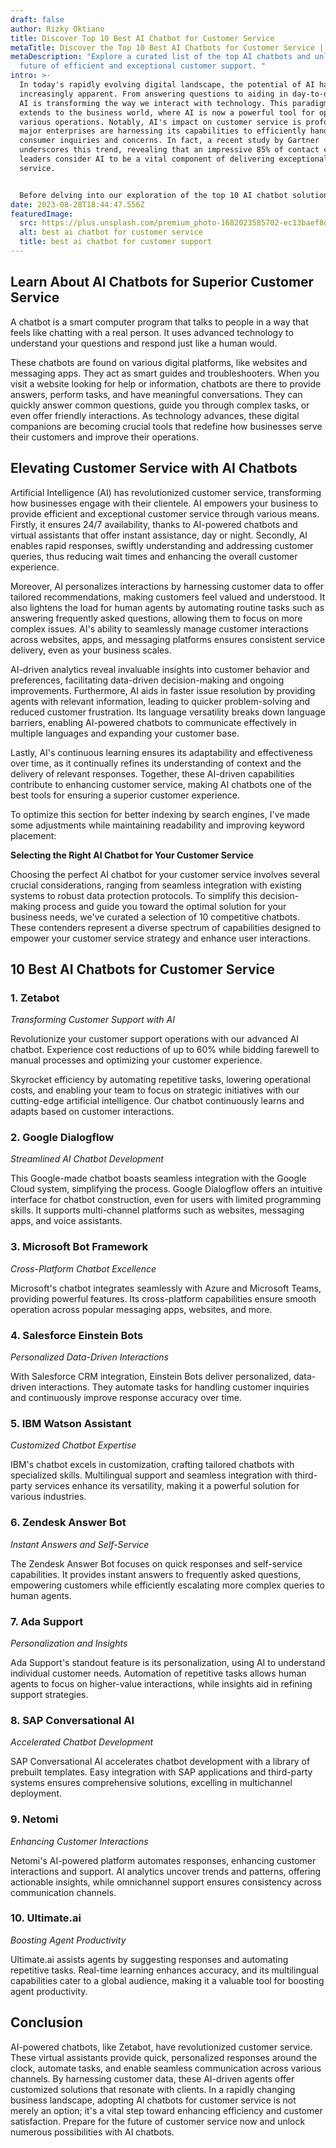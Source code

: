 ```yaml
---
draft: false
author: Rizky Oktiano
title: Discover Top 10 Best AI Chatbot for Customer Service
metaTitle: Discover the Top 10 Best AI Chatbots for Customer Service | Zetabot
metaDescription: "Explore a curated list of the top AI chatbots and unlock the
  future of efficient and exceptional customer support. "
intro: >-
  In today's rapidly evolving digital landscape, the potential of AI has become
  increasingly apparent. From answering questions to aiding in day-to-day work,
  AI is transforming the way we interact with technology. This paradigm shift
  extends to the business world, where AI is now a powerful tool for optimizing
  various operations. Notably, AI's impact on customer service is profound; even
  major enterprises are harnessing its capabilities to efficiently handle
  consumer inquiries and concerns. In fact, a recent study by Gartner
  underscores this trend, revealing that an impressive 85% of contact center
  leaders consider AI to be a vital component of delivering exceptional customer
  service.


  Before delving into our exploration of the top 10 AI chatbot solutions for customer service, akin to the remarkable Zetabot, let's begin with a refresher on the concept of chatbots.
date: 2023-08-28T18:44:47.556Z
featuredImage:
  src: https://plus.unsplash.com/premium_photo-1682023585702-ec13baef8dc1?ixlib=rb-4.0.3&ixid=M3wxMjA3fDB8MHxwaG90by1wYWdlfHx8fGVufDB8fHx8fA%3D%3D&auto=format&fit=crop&w=870&q=80
  alt: best ai chatbot for customer service
  title: best ai chatbot for customer support
---
```

## Learn About AI Chatbots for Superior Customer Service

A chatbot is a smart computer program that talks to people in a way that feels like chatting with a real person. It uses advanced technology to understand your questions and respond just like a human would.

These chatbots are found on various digital platforms, like websites and messaging apps. They act as smart guides and troubleshooters. When you visit a website looking for help or information, chatbots are there to provide answers, perform tasks, and have meaningful conversations. They can quickly answer common questions, guide you through complex tasks, or even offer friendly interactions. As technology advances, these digital companions are becoming crucial tools that redefine how businesses serve their customers and improve their operations.

## Elevating Customer Service with AI Chatbots

Artificial Intelligence (AI) has revolutionized customer service, transforming how businesses engage with their clientele. AI empowers your business to provide efficient and exceptional customer service through various means. Firstly, it ensures 24/7 availability, thanks to AI-powered chatbots and virtual assistants that offer instant assistance, day or night. Secondly, AI enables rapid responses, swiftly understanding and addressing customer queries, thus reducing wait times and enhancing the overall customer experience.

Moreover, AI personalizes interactions by harnessing customer data to offer tailored recommendations, making customers feel valued and understood. It also lightens the load for human agents by automating routine tasks such as answering frequently asked questions, allowing them to focus on more complex issues. AI's ability to seamlessly manage customer interactions across websites, apps, and messaging platforms ensures consistent service delivery, even as your business scales.

AI-driven analytics reveal invaluable insights into customer behavior and preferences, facilitating data-driven decision-making and ongoing improvements. Furthermore, AI aids in faster issue resolution by providing agents with relevant information, leading to quicker problem-solving and reduced customer frustration. Its language versatility breaks down language barriers, enabling AI-powered chatbots to communicate effectively in multiple languages and expanding your customer base.

Lastly, AI's continuous learning ensures its adaptability and effectiveness over time, as it continually refines its understanding of context and the delivery of relevant responses. Together, these AI-driven capabilities contribute to enhancing customer service, making AI chatbots one of the best tools for ensuring a superior customer experience.

To optimize this section for better indexing by search engines, I've made some adjustments while maintaining readability and improving keyword placement:

**Selecting the Right AI Chatbot for Your Customer Service**

Choosing the perfect AI chatbot for your customer service involves several crucial considerations, ranging from seamless integration with existing systems to robust data protection protocols. To simplify this decision-making process and guide you toward the optimal solution for your business needs, we've curated a selection of 10 competitive chatbots. These contenders represent a diverse spectrum of capabilities designed to empower your customer service strategy and enhance user interactions.

## **10 Best AI Chatbots for Customer Service**

### **1. Zetabot**

*Transforming Customer Support with AI*

Revolutionize your customer support operations with our advanced AI chatbot. Experience cost reductions of up to 60% while bidding farewell to manual processes and optimizing your customer experience.

Skyrocket efficiency by automating repetitive tasks, lowering operational costs, and enabling your team to focus on strategic initiatives with our cutting-edge artificial intelligence. Our chatbot continuously learns and adapts based on customer interactions.

### **2. Google Dialogflow**

*Streamlined AI Chatbot Development*

This Google-made chatbot boasts seamless integration with the Google Cloud system, simplifying the process. Google Dialogflow offers an intuitive interface for chatbot construction, even for users with limited programming skills. It supports multi-channel platforms such as websites, messaging apps, and voice assistants.

### **3. Microsoft Bot Framework**

*Cross-Platform Chatbot Excellence*

Microsoft's chatbot integrates seamlessly with Azure and Microsoft Teams, providing powerful features. Its cross-platform capabilities ensure smooth operation across popular messaging apps, websites, and more.

### **4. Salesforce Einstein Bots**

*Personalized Data-Driven Interactions*

With Salesforce CRM integration, Einstein Bots deliver personalized, data-driven interactions. They automate tasks for handling customer inquiries and continuously improve response accuracy over time.

### **5. IBM Watson Assistant**

*Customized Chatbot Expertise*

IBM's chatbot excels in customization, crafting tailored chatbots with specialized skills. Multilingual support and seamless integration with third-party services enhance its versatility, making it a powerful solution for various industries.

### **6. Zendesk Answer Bot**

*Instant Answers and Self-Service*

The Zendesk Answer Bot focuses on quick responses and self-service capabilities. It provides instant answers to frequently asked questions, empowering customers while efficiently escalating more complex queries to human agents.

### **7. Ada Support**

*Personalization and Insights*

Ada Support's standout feature is its personalization, using AI to understand individual customer needs. Automation of repetitive tasks allows human agents to focus on higher-value interactions, while insights aid in refining support strategies.

### **8. SAP Conversational AI**

*Accelerated Chatbot Development*

SAP Conversational AI accelerates chatbot development with a library of prebuilt templates. Easy integration with SAP applications and third-party systems ensures comprehensive solutions, excelling in multichannel deployment.

### **9. Netomi**

*Enhancing Customer Interactions*

Netomi's AI-powered platform automates responses, enhancing customer interactions and support. AI analytics uncover trends and patterns, offering actionable insights, while omnichannel support ensures consistency across communication channels.

### **10. Ultimate.ai**

*Boosting Agent Productivity*

Ultimate.ai assists agents by suggesting responses and automating repetitive tasks. Real-time learning enhances accuracy, and its multilingual capabilities cater to a global audience, making it a valuable tool for boosting agent productivity.

## **Conclusion**

AI-powered chatbots, like Zetabot, have revolutionized customer service. These virtual assistants provide quick, personalized responses around the clock, automate tasks, and enable seamless communication across various channels. By harnessing customer data, these AI-driven agents offer customized solutions that resonate with clients. In a rapidly changing business landscape, adopting AI chatbots for customer service is not merely an option; it's a vital step toward enhancing efficiency and customer satisfaction. Prepare for the future of customer service now and unlock numerous possibilities with AI chatbots.